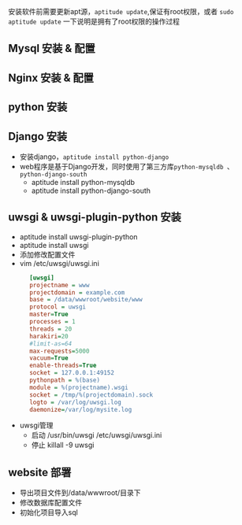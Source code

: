安装软件前需要更新apt源，`aptitude update`,保证有root权限，或者 `sudo aptitude update`
一下说明是拥有了root权限的操作过程

Mysql 安装 & 配置
--------------------------------------

Nginx 安装 & 配置
--------------------------------------

python 安装
--------------------------------------

Django 安装
--------------------------------------
  * 安装django，`aptitude install python-django`
  * web程序是基于Django开发，同时使用了第三方库`python-mysqldb `、`python-django-south`
    * aptitude install python-mysqldb
    * aptitude install python-django-south
  
uwsgi & uwsgi-plugin-python 安装
--------------------------------------
  * aptitude install uwsgi-plugin-python
  * aptitude install uwsgi
  * 添加修改配置文件
  * vim /etc/uwsgi/uwsgi.ini

``` ini
      [uwsgi]
      projectname = www
      projectdomain = example.com
      base = /data/wwwroot/website/www
      protocol = uwsgi
      master=True
      processes = 1
      threads = 20
      harakiri=20
      #limit-as=64
      max-requests=5000
      vacuum=True
      enable-threads=True
      socket = 127.0.0.1:49152
      pythonpath = %(base)
      module = %(projectname).wsgi
      socket = /tmp/%(projectdomain).sock
      logto = /var/log/uwsgi.log 
      daemonize=/var/log/mysite.log
```

  * uwsgi管理
    * 启动 /usr/bin/uwsgi /etc/uwsgi/uwsgi.ini
    * 停止 killall -9 uwsgi

website 部署
--------------------------------------
  * 导出项目文件到/data/wwwroot/目录下
  * 修改数据库配置文件
  * 初始化项目导入sql

